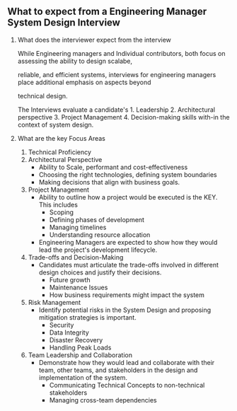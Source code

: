 
## What to expect from a Engineering Manager System Design Interview

1. What does the interviewer expect from the interview

    While Engineering managers and Individual contributors, both focus on assessing the ability to design scalabe,

    reliable, and efficient systems, interviews for engineering managers place additional emphasis on aspects beyond 

    technical design.
    
    The Interviews evaluate a candidate's
                1. Leadership
                2. Architectural perspective
                3. Project Management
                4. Decision-making skills with-in the context of system design.


2. What are the key Focus Areas

   1. Technical Proficiency
   2. Architectural Perspective
      + Ability to Scale, performant and cost-effectiveness
      + Choosing the right technologies, defining system boundaries
      + Making decisions that align with business goals.      
   3. Project Management
      + Ability to outline how a project would be executed is the KEY. This includes
         + Scoping
         + Defining phases of development
         + Managing timelines
         + Understanding resource allocation
       + Engineering Managers are expected to show how they would lead the project's development lifecycle.
   4. Trade-offs and Decision-Making
      + Candidates must articulate the trade-offs involved in different design choices and justify their decisions.
         + Future growth
         + Maintenance Issues
         + How business requirements might impact the system
   5. Risk Management
      + Identify potential risks in the System Design and proposing mitigation strategies is important.
        + Security
        + Data Integrity
        + Disaster Recovery
        + Handling Peak Loads
   6. Team Leadership and Collaboration
      + Demonstrate how they would lead and collaborate with their team, other teams, and stakeholders in the design and implementation of the system.
        + Communicating Technical Concepts to non-technical stakeholders
        + Managing cross-team dependencies
    